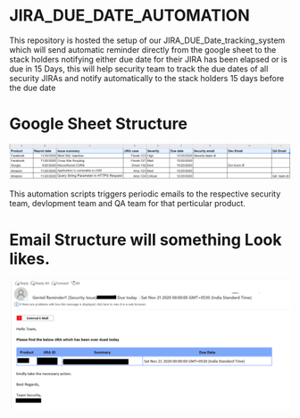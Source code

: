# JIRA_DUE_DATE_AUTOMATION
This repository is hosted the setup of our JIRA_DUE_Date_tracking_system which will send automatic reminder directly from the google sheet to the stack holders notifying either due date for their JIRA has been elapsed or is due in 15 Days, this will help security team to track the due dates of all security JIRAs and notify automatically to the stack holders 15 days before the due date

# Google Sheet Structure
![alt text](https://github.com/anuragpathak2608/JIRA_DUE_DATE_AUTOMATION/blob/main/gsheet.PNG)

This automation scripts triggers periodic emails to the respective security team, devlopment team and QA team for that perticular product.

# Email Structure will something Look likes.
![alt text](https://github.com/anuragpathak2608/JIRA_DUE_DATE_AUTOMATION/blob/main/email%20template.PNG)

